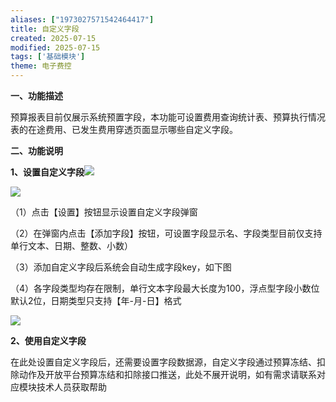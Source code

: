 ```yaml
---
aliases: ["1973027571542464417"]
title: 自定义字段
created: 2025-07-15
modified: 2025-07-15
tags: ['基础模块']
theme: 电子费控
---
```


**一、功能描述**

预算报表目前仅展示系统预置字段，本功能可设置费用查询统计表、预算执行情况表的在途费用、已发生费用穿透页面显示哪些自定义字段。

**二、功能说明**

**1、设置自定义字段**![](de47febb7da5a932a1b8acbc1c39963d.jpg)

![](a55df2780b93f3db057157bb352aa794.jpg)

（1）点击【设置】按钮显示设置自定义字段弹窗

（2）在弹窗内点击【添加字段】按钮，可设置字段显示名、字段类型目前仅支持单行文本、日期、整数、小数）

（3）添加自定义字段后系统会自动生成字段key，如下图

（4）各字段类型均存在限制，单行文本字段最大长度为100，浮点型字段小数位默认2位，日期类型只支持【年-月-日】格式

![](2456b78854dee64666b59041b0759fae.jpg)

**2、使用自定义字段**

在此处设置自定义字段后，还需要设置字段数据源，自定义字段通过预算冻结、扣除动作及开放平台预算冻结和扣除接口推送，此处不展开说明，如有需求请联系对应模块技术人员获取帮助